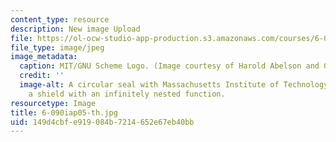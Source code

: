 ```yaml
---
content_type: resource
description: New image Upload
file: https://ol-ocw-studio-app-production.s3.amazonaws.com/courses/6-090-building-programming-experience-a-lead-in-to-6-001-january-iap-2005/149d4cbfe919084b7214652e67eb40bb_6-090iap05-th.jpg
file_type: image/jpeg
image_metadata:
  caption: MIT/GNU Scheme Logo. (Image courtesy of Harold Abelson and Gerald Sussman.)
  credit: ''
  image-alt: A circular seal with Massachusetts Institute of Technology wrapping around
    a shield with an infinitely nested function.
resourcetype: Image
title: 6-090iap05-th.jpg
uid: 149d4cbf-e919-084b-7214-652e67eb40bb
---
```

